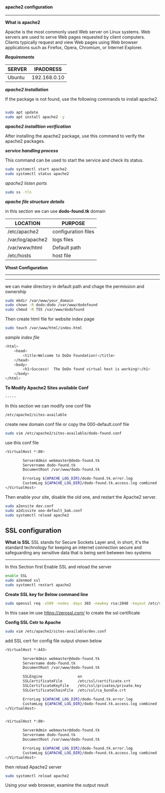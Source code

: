#### apache2 configuration

---

**What is apache2**

Apache is the most commonly used Web server on Linux systems. Web servers are used to serve Web pages requested by client computers. Clients typically request and view Web pages using Web browser applications such as Firefox, Opera, Chromium, or Internet Explorer.

**_Requirements_**

|SERVER|IPADDRESS|
|---|---|
|Ubuntu| 192.168.0.10|

**_apache2 Installation_**

If the package is not found, use the following commands to install apache2.

```bash

sudo apt update
sudo apt install apache2 -y

```
**_apache2 installtion verification_**

After installing the apache2 package, use this command to verify the apache2 packages.

**_service handling process_**

This command can be used to start the service and check its status.

```bash
sudo systemctl start apache2
sudo systemctl status apache2
```

_apache2 listen ports_

```bash
sudo ss -tln
```

**_apache file structure details_**

in this section we can use **dodo-found.tk** domain

|LOCATION| PURPOSE |
|---|---|
| /etc/apache2 | configuration files |
| /var/log/apache2 | logs files |
|/var/www/html|Default path |
|/etc/hosts|host file|

**Vhost Configuration**

---------
---------

we can make directory in default path and chage the permission and ownership 

```bash
sudo mkdir /var/www/your_domain
sudo chown -R dodo:dodo /var/www/dodofound
sudo chmod -R 755 /var/www/dodofound
```
Then create html file for website index page

```bash
sudo touch /var/www/html/index.html
```
 _sample index file_
 
```bash
<html>
    <head>
        <title>Welcome to DoDo Foundation!</title>
    </head>
    <body>
        <h1>Success!  The DoDo found virtual host is working!</h1>
    </body>
</html>
```

**To Modify Apache2 Sites available Conf**

`-----`

In this section we can modify one conf file

```bash
/etc/apache2/sites-available
```
create new domain conf file or copy the 000-default.conf file  

```bash
sudo vim /etc/apache2/sites-available/dodo-found.conf
```
use this conf file

```bash
<VirtualHost *:80>

        ServerAdmin webmaster@dodo-found.tk
        Servername dodo-found.tk
        DocumentRoot /var/www/dodo-found.tk

        ErrorLog ${APACHE_LOG_DIR}/dodo-found.tk.error.log
        CustomLog ${APACHE_LOG_DIR}/dodo-found.tk.access.log combined
</VirtualHost>
```

Then enable your site, disable the old one, and restart the Apache2 server.

```bash
sudo a2ensite dev.conf
sudo a2dissite ooo-default_bak.conf
sudo systemctl reload apache2
```

## SSL configuration

**What is SSL**
SSL stands for Secure Sockets Layer and, in short, it's the standard technology for keeping an internet connection secure and safeguarding any sensitive data that is being sent between two systems

---

In this Section first Enable SSL and reload the server

```bash
enable SSL
sudo a2enmod ssl
sudo systemctl restart apache2
```

**Create SSL key for Below command line**

```bash
sudo openssl req -x509 -nodes -days 365 -newkey rsa:2048 -keyout /etc/ssl/private/apache-selfsigned.key -out /etc/ssl/certs/apache-selfsigned.crt
```
In this case im use https://zerossl.com/ to create the ssl certificate

**Config SSL Cetr to Apache**

```bash
sudo vim /etc/apache2/sites-available/dev.conf
```
add SSL cert for config file output shown below

```bash
<VirtualHost *:443>

        ServerAdmin webmaster@dodo-found.tk
        Servername dodo-found.tk
        DocumentRoot /var/www/dodo-found.tk

        SSLEngine                on
        SSLCertificateFile       /etc/ssl/certificate.crt
        SSLCertificateKeyFile    /etc/ssl/privates/private.key
        SSLCertificateChainFile  /etc/ssl/ca_bundle.crt

        ErrorLog ${APACHE_LOG_DIR}/dodo-found.tk.error.log
        CustomLog ${APACHE_LOG_DIR}/dodo-found.tk.access.log combined
</VirtualHost>


<VirtualHost *:80>

        ServerAdmin webmaster@dodo-found.tk
        Servername dodo-found.tk
        DocumentRoot /var/www/dodo-found.tk

        ErrorLog ${APACHE_LOG_DIR}/dodo-found.tk.error.log
        CustomLog ${APACHE_LOG_DIR}/dodo-found.tk.access.log combined
</VirtualHost>                 
```

then reload Apache2 server

```bash
sudo systemctl reload apache2
```
Using your web browser, examine the output result



